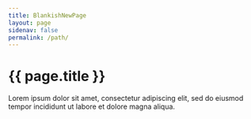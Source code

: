 ```yaml
---
title: BlankishNewPage
layout: page
sidenav: false
permalink: /path/
---
```


# {{ page.title }}

Lorem ipsum dolor sit amet, consectetur adipiscing elit, sed do eiusmod tempor incididunt ut labore et dolore magna aliqua.
